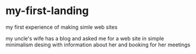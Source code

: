 # my-first-landing
my first experience of making simle web sites

my uncle's wife has a blog and asked me for a web site in simple minimalism desing with information about her and booking for her meetings

